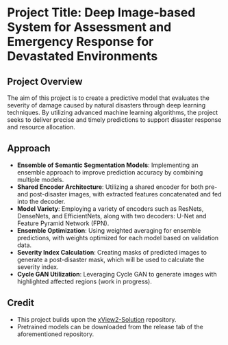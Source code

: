 # Project Title: Deep Image-based System for Assessment and Emergency Response for Devastated Environments

## Project Overview

The aim of this project is to create a predictive model that evaluates the severity of damage caused by natural disasters through deep learning techniques. By utilizing advanced machine learning algorithms, the project seeks to deliver precise and timely predictions to support disaster response and resource allocation.

## Approach

- **Ensemble of Semantic Segmentation Models**: Implementing an ensemble approach to improve prediction accuracy by combining multiple models.
- **Shared Encoder Architecture**: Utilizing a shared encoder for both pre- and post-disaster images, with extracted features concatenated and fed into the decoder.
- **Model Variety**: Employing a variety of encoders such as ResNets, DenseNets, and EfficientNets, along with two decoders: U-Net and Feature Pyramid Network (FPN).
- **Ensemble Optimization**: Using weighted averaging for ensemble predictions, with weights optimized for each model based on validation data.
- **Severity Index Calculation**: Creating masks of predicted images to generate a post-disaster mask, which will be used to calculate the severity index.
- **Cycle GAN Utilization**: Leveraging Cycle GAN to generate images with highlighted affected regions (work in progress).

## Credit

- This project builds upon the [xView2-Solution](https://github.com/BloodAxe/xView2-Solution) repository.
- Pretrained models can be downloaded from the release tab of the aforementioned repository.
        